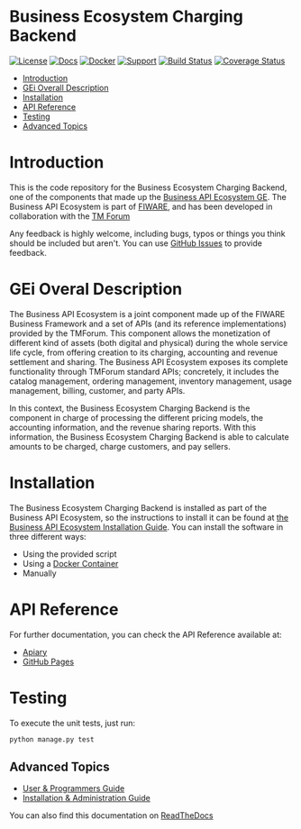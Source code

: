 # Business Ecosystem Charging Backend

[![License](https://img.shields.io/badge/license-AGPL%203.0-blue.svg?style=flat)](https://opensource.org/licenses/AGPL-3.0) [![Docs](https://img.shields.io/badge/docs-latest-brightgreen.svg?style=flat)](http://business-api-ecosystem.readthedocs.io/en/latest/) [![Docker](https://img.shields.io/docker/pulls/conwetlab/biz-ecosystem-charging-backend.svg)](https://hub.docker.com/r/conwetlab/biz-ecosystem-charging-backend) [![Support](https://img.shields.io/badge/support-askbot-yellowgreen.svg)](https://ask.fiware.org) [![Build Status](https://travis-ci.org/FIWARE-TMForum/business-ecosystem-charging-backend.svg?branch=develop)](https://travis-ci.org/FIWARE-TMForum/business-ecosystem-charging-backend) [![Coverage Status](https://coveralls.io/repos/github/FIWARE-TMForum/business-ecosystem-charging-backend/badge.svg?branch=develop)](https://coveralls.io/github/FIWARE-TMForum/business-ecosystem-charging-backend?branch=develop)

 * [Introduction](#introduction)
 * [GEi Overall Description](#gei-overall-description)
 * [Installation](#build-and-install)
 * [API Reference](#api-reference)
 * [Testing](#testing)
 * [Advanced Topics](#advanced-topics)

# Introduction

This is the code repository for the Business Ecosystem Charging Backend, one of the components that made up the [Business API Ecosystem GE](https://github.com/FIWARE-TMForum/Business-API-Ecosystem). The Business API Ecosystem is part of [FIWARE](https://www.fiware.org), and has been developed in collaboration with the [TM Forum](https://www.tmforum.org/)

Any feedback is highly welcome, including bugs, typos or things you think should be included but aren't. You can use [GitHub Issues](https://github.com/FIWARE-TMForum/business-ecosystem-charging-backend/issues/new) to provide feedback.

# GEi Overal Description

The Business API Ecosystem is a joint component made up of the FIWARE Business Framework and a set of APIs (and its reference implementations) provided by the TMForum. This component allows the monetization of different kind of assets (both digital and physical) during the whole service life cycle, from offering creation to its charging, accounting and revenue settlement and sharing. The Business API Ecosystem exposes its complete functionality through TMForum standard APIs; concretely, it includes the catalog management, ordering management, inventory management, usage management, billing, customer, and party APIs.

In this context, the Business Ecosystem Charging Backend is the component in charge of processing the different pricing models, the accounting information, and the revenue sharing reports. With this information, the  Business Ecosystem Charging Backend is able to calculate amounts to be charged, charge customers, and pay sellers.


# Installation

The Business Ecosystem Charging Backend is installed as part of the Business API Ecosystem, so the instructions to install it can be found at [the Business API Ecosystem Installation Guide](http://business-api-ecosystem.readthedocs.io/en/latest/installation-administration-guide.html). You can install the software in three different ways:

* Using the provided script
* Using a [Docker Container](https://hub.docker.com/r/conwetlab/biz-ecosystem-charging-backend/)
* Manually

# API Reference

For further documentation, you can check the API Reference available at:

* [Apiary](http://docs.fiwaretmfbizecosystem.apiary.io)
* [GitHub Pages](https://fiware-tmforum.github.io/Business-API-Ecosystem/)

# Testing

To execute the unit tests, just run:

```
python manage.py test
```

## Advanced Topics

* [User & Programmers Guide](https://github.com/FIWARE-TMForum/Business-API-Ecosystem/blob/master/doc/user-programmer-guide.rst)
* [Installation & Administration Guide](https://github.com/FIWARE-TMForum/Business-API-Ecosystem/blob/master/doc/installation-administration-guide.rst)

You can also find this documentation on [ReadTheDocs](http://business-api-ecosystem.readthedocs.io)

